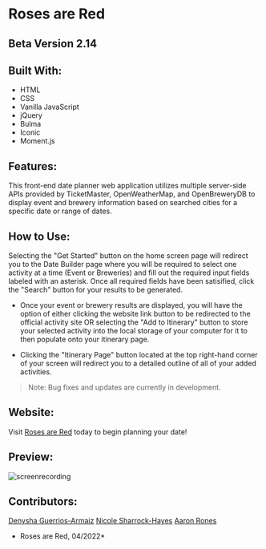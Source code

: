 # Roses are Red

## Beta Version 2.14

## Built With:

- HTML
- CSS
- Vanilla JavaScript
- jQuery
- Bulma
- Iconic
- Moment.js

## Features:
This front-end date planner web application utilizes multiple server-side APIs provided by TicketMaster, OpenWeatherMap, and OpenBreweryDB to display event and brewery information based on searched cities for a specific date or range of dates.

## How to Use:
Selecting the "Get Started" button on the home screen page will redirect you to the Date Builder page where you will be required to select one activity at a time (Event or Breweries) and fill out the required input fields labeled with an asterisk. Once all required fields have been satisified, click the "Search" button for your results to be generated. 

- Once your event or brewery results are displayed, you will have the option of either clicking the website link button to be redirected to the official activity site OR selecting the "Add to Itinerary" button to store your selected activity into the local storage of your computer for it to then populate onto your itinerary page.

- Clicking the "Itinerary Page" button located at the top right-hand corner of your screen will redirect you to a detailed outline of all of your added activities.

> Note: Bug fixes and updates are currently in development. 

## Website:
Visit [Roses are Red](https://denysha-abigail.github.io/roses-are-red/) today to begin planning your date!

## Preview:
![screenrecording](./assets/images/roses_are_red.gif)

## Contributors:

[Denysha Guerrios-Armaiz](https://github.com/denysha-abigail)
[Nicole Sharrock-Hayes](https://github.com/NicoleSharrock)
[Aaron Rones](https://github.com/beimy)

* Roses are Red, 04/2022*
